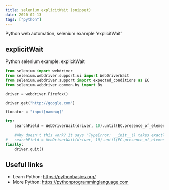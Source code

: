```yaml
---
title: selenium explicitWait (snippet)
date: 2020-02-13
tags: ["python"]
---
```

Python web automation, selenium example 'explicitWait'


## explicitWait

Python selenium example: explicitWait

```python
from selenium import webdriver
from selenium.webdriver.support.ui import WebDriverWait
from selenium.webdriver.support import expected_conditions as EC 
from selenium.webdriver.common.by import By 

driver = webdriver.Firefox()

driver.get("http://google.com")

fLocator = "input[name=q]"

try:
	searchField = WebDriverWait(driver, 10).until(EC.presence_of_element_located((By.CSS_SELECTOR, fLocator)))

	#Why doesn't this work? It says "TypeError: __init__() takes exactly 2 arguments (3 given)"
#	searchField = WebDriverWait(driver, 10).until(EC.presence_of_element_located(By.CSS_SELECTOR, fLocator))
finally:
	driver.quit()

```

## Useful links

- Learn Python: https://pythonbasics.org/
- More Python: https://pythonprogramminglanguage.com
